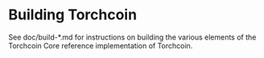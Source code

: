 Building Torchcoin
================

See doc/build-*.md for instructions on building the various
elements of the Torchcoin Core reference implementation of Torchcoin.
